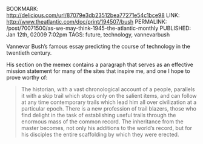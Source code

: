 BOOKMARK: http://delicious.com/url/87079e3db23512bea77271e54c1bce98
LINK: http://www.theatlantic.com/doc/print/194507/bush
PERMALINK: /post/70071500/as-we-may-think-1945-the-atlantic-monthly
PUBLISHED: Jan 12th, 02009 7:02pm
TAGS: future, technology, vannevarbush

Vannevar Bush’s famous essay predicting the course of technology in the
twentieth century.

His section on the memex contains a paragraph that serves as an effective
mission statement for many of the sites that inspire me, and one I hope to
prove worthy of:

> The historian, with a vast chronological account of a people, parallels it
> with a skip trail which stops only on the salient items, and can follow at
> any time contemporary trails which lead him all over civilization at a
> particular epoch. There is a new profession of trail blazers, those who find
> delight in the task of establishing useful trails through the enormous mass
> of the common record. The inheritance from the master becomes, not only his
> additions to the world’s record, but for his disciples the entire scaffolding
> by which they were erected.
